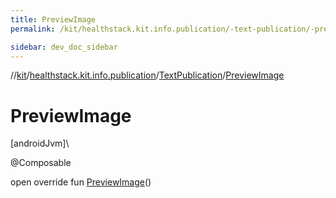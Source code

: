 ```yaml
---
title: PreviewImage
permalink: /kit/healthstack.kit.info.publication/-text-publication/-preview-image.html

sidebar: dev_doc_sidebar
---
```

//[kit](../../../index.html)/[healthstack.kit.info.publication](../index.html)/[TextPublication](index.html)/[PreviewImage](-preview-image.html)



# PreviewImage



[androidJvm]\




@Composable



open override fun [PreviewImage](-preview-image.html)()




